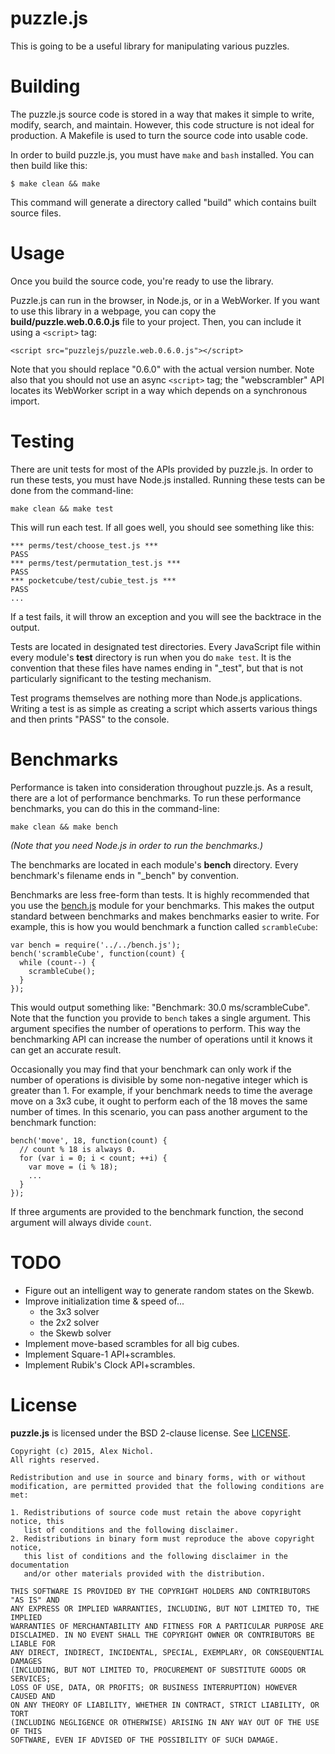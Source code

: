 # puzzle.js

This is going to be a useful library for manipulating various puzzles.

# Building

The puzzle.js source code is stored in a way that makes it simple to write, modify, search, and maintain. However, this code structure is not ideal for production. A Makefile is used to turn the source code into usable code.

In order to build puzzle.js, you must have `make` and `bash` installed. You can then build like this:

    $ make clean && make

This command will generate a directory called "build" which contains built source files.

# Usage

Once you build the source code, you're ready to use the library.

Puzzle.js can run in the browser, in Node.js, or in a WebWorker. If you want to use this library in a webpage, you can copy the **build/puzzle.web.0.6.0.js** file to your project. Then, you can include it using a `<script>` tag:
    
    <script src="puzzlejs/puzzle.web.0.6.0.js"></script>

Note that you should replace "0.6.0" with the actual version number. Note also that you should not use an async `<script>` tag; the "webscrambler" API locates its WebWorker script in a way which depends on a synchronous import.

# Testing

There are unit tests for most of the APIs provided by puzzle.js. In order to run these tests, you must have Node.js installed. Running these tests can be done from the command-line:

    make clean && make test

This will run each test. If all goes well, you should see something like this:

    *** perms/test/choose_test.js ***
    PASS
    *** perms/test/permutation_test.js ***
    PASS
    *** pocketcube/test/cubie_test.js ***
    PASS
    ...

If a test fails, it will throw an exception and you will see the backtrace in the output.

Tests are located in designated test directories. Every JavaScript file within every module's **test** directory is run when you do `make test`. It is the convention that these files have names ending in "_test", but that is not particularly significant to the testing mechanism.

Test programs themselves are nothing more than Node.js applications. Writing a test is as simple as creating a script which asserts various things and then prints "PASS" to the console.

# Benchmarks

Performance is taken into consideration throughout puzzle.js. As a result, there are a lot of performance benchmarks. To run these performance benchmarks, you can do this in the command-line:

    make clean && make bench

*(Note that you need Node.js in order to run the benchmarks.)*

The benchmarks are located in each module's **bench** directory. Every benchmark's filename ends in "_bench" by convention.

Benchmarks are less free-form than tests. It is highly recommended that you use the [bench.js](bench.js) module for your benchmarks. This makes the output standard between benchmarks and makes benchmarks easier to write. For example, this is how you would benchmark a function called `scrambleCube`:

    var bench = require('../../bench.js');
    bench('scrambleCube', function(count) {
      while (count--) {
        scrambleCube();
      }
    });

This would output something like: "Benchmark: 30.0 ms/scrambleCube". Note that the function you provide to `bench` takes a single argument. This argument specifies the number of operations to perform. This way the benchmarking API can increase the number of operations until it knows it can get an accurate result.

Occasionally you may find that your benchmark can only work if the number of operations is divisible by some non-negative integer which is greater than 1. For example, if your benchmark needs to time the average move on a 3x3 cube, it ought to perform each of the 18 moves the same number of times. In this scenario, you can pass another argument to the benchmark function:

    bench('move', 18, function(count) {
      // count % 18 is always 0.
      for (var i = 0; i < count; ++i) {
        var move = (i % 18);
        ...
      }
    });

If three arguments are provided to the benchmark function, the second argument will always divide `count`.

# TODO

 * Figure out an intelligent way to generate random states on the Skewb.
 * Improve initialization time &amp; speed of...
   * the 3x3 solver
   * the 2x2 solver
   * the Skewb solver
 * Implement move-based scrambles for all big cubes.
 * Implement Square-1 API+scrambles.
 * Implement Rubik's Clock API+scrambles.

# License

**puzzle.js** is licensed under the BSD 2-clause license. See [LICENSE](LICENSE).

```
Copyright (c) 2015, Alex Nichol.
All rights reserved.

Redistribution and use in source and binary forms, with or without
modification, are permitted provided that the following conditions are met:

1. Redistributions of source code must retain the above copyright notice, this
   list of conditions and the following disclaimer. 
2. Redistributions in binary form must reproduce the above copyright notice,
   this list of conditions and the following disclaimer in the documentation
   and/or other materials provided with the distribution.

THIS SOFTWARE IS PROVIDED BY THE COPYRIGHT HOLDERS AND CONTRIBUTORS "AS IS" AND
ANY EXPRESS OR IMPLIED WARRANTIES, INCLUDING, BUT NOT LIMITED TO, THE IMPLIED
WARRANTIES OF MERCHANTABILITY AND FITNESS FOR A PARTICULAR PURPOSE ARE
DISCLAIMED. IN NO EVENT SHALL THE COPYRIGHT OWNER OR CONTRIBUTORS BE LIABLE FOR
ANY DIRECT, INDIRECT, INCIDENTAL, SPECIAL, EXEMPLARY, OR CONSEQUENTIAL DAMAGES
(INCLUDING, BUT NOT LIMITED TO, PROCUREMENT OF SUBSTITUTE GOODS OR SERVICES;
LOSS OF USE, DATA, OR PROFITS; OR BUSINESS INTERRUPTION) HOWEVER CAUSED AND
ON ANY THEORY OF LIABILITY, WHETHER IN CONTRACT, STRICT LIABILITY, OR TORT
(INCLUDING NEGLIGENCE OR OTHERWISE) ARISING IN ANY WAY OUT OF THE USE OF THIS
SOFTWARE, EVEN IF ADVISED OF THE POSSIBILITY OF SUCH DAMAGE.
```
